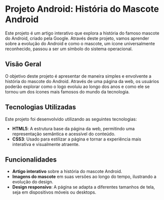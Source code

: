# Projeto Android: História do Mascote Android

Este projeto é um artigo interativo que explora a história do famoso mascote do Android, criado pela Google. Através deste projeto, vamos aprender sobre a evolução do Android e como o mascote, um ícone universalmente reconhecido, passou a ser um símbolo do sistema operacional.

## Visão Geral

O objetivo deste projeto é apresentar de maneira simples e envolvente a história do mascote do Android. Através de uma página da web, os usuários poderão explorar como o logo evoluiu ao longo dos anos e como ele se tornou um dos ícones mais famosos do mundo da tecnologia.

## Tecnologias Utilizadas

Este projeto foi desenvolvido utilizando as seguintes tecnologias:

- **HTML5**: A estrutura base da página da web, permitindo uma representação semântica e acessível do conteúdo.
- **CSS3**: Usado para estilizar a página e tornar a experiência mais interativa e visualmente atraente.

## Funcionalidades

- **Artigo interativo** sobre a história do mascote Android.
- **Imagens do mascote** em suas versões ao longo do tempo, ilustrando a evolução do design.
- **Design responsivo**: A página se adapta a diferentes tamanhos de tela, seja em dispositivos móveis ou desktops.

